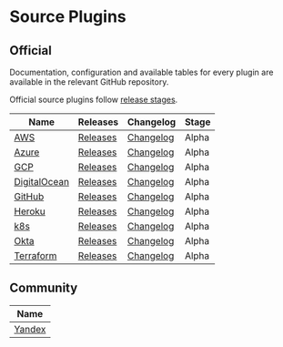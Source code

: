 # Source Plugins

## Official

Documentation, configuration and available tables for every plugin are available in the relevant GitHub repository.

Official source plugins follow [release stages](./source_plugins_release_stages).

| **Name**                     | Releases                          | Changelog                           | Stage |
|------------------------------|-----------------------------------|-------------------------------------|-------|
| [AWS][AWS]                   | [Releases][AWS-Releases]          | [Changelog][AWS-Changelog]          | Alpha |
| [Azure][Azure]               | [Releases][Azure-Releases]        | [Changelog][Azure-Changelog]        | Alpha |    
| [GCP][GCP]                   | [Releases][GCP-Releases]          | [Changelog][GCP-Changelog]          | Alpha |
| [DigitalOcean][DigitalOcean] | [Releases][DigitalOcean-Releases] | [Changelog][DigitalOcean-Changelog] | Alpha |
| [GitHub][GitHub]             | [Releases][GitHub-Releases]       | [Changelog][GitHub-Changelog]       | Alpha |
| [Heroku][Heroku]             | [Releases][Heroku-Releases]       | [Changelog][Heroku-Changelog]       | Alpha |
| [k8s][k8s]                   | [Releases][k8s-Releases]          | [Changelog][k8s-Changelog]          | Alpha |
| [Okta][Okta]                 | [Releases][Okta-Releases]         | [Changelog][Okta-Changelog]         | Alpha |
| [Terraform][Terraform]       | [Releases][Terraform-Releases]    | [Changelog][Terraform-Changelog]    | Alpha |

## Community

| **Name**                                                     |
|--------------------------------------------------------------|
| [Yandex](https://github.com/yandex-cloud/cq-provider-yandex) |

[AWS]: https://github.com/cloudquery/cloudquery/tree/main/plugins/source/aws/README.md
[GCP]: https://github.com/cloudquery/cloudquery/tree/main/plugins/source/gcp/README.md
[Azure]: https://github.com/cloudquery/cloudquery/tree/main/plugins/source/azure/README.md
[DigitalOcean]: https://github.com/cloudquery/cloudquery/tree/main/plugins/source/digitalocean/README.md
[GitHub]: https://github.com/cloudquery/cloudquery/tree/main/plugins/source/github/README.md
[Heroku]: https://github.com/cloudquery/cloudquery/tree/main/plugins/source/heroku/README.md
[k8s]: https://github.com/cloudquery/cloudquery/tree/main/plugins/source/k8s/README.md
[Okta]: https://github.com/cloudquery/cloudquery/tree/main/plugins/source/okta/README.md
[Terraform]: https://github.com/cloudquery/cloudquery/tree/main/plugins/source/terraform/README.md
[AWS-Releases]: https://github.com/cloudquery/cloudquery/releases?q="plugins-source-aws"
[Azure-Releases]: https://github.com/cloudquery/cloudquery/releases?q="plugins-source-azure"
[GCP-Releases]: https://github.com/cloudquery/cloudquery/releases?q="plugins-source-gcp"
[DigitalOcean-Releases]: https://github.com/cloudquery/cloudquery/releases?q="plugins-source-digitalocean"
[GitHub-Releases]: https://github.com/cloudquery/cloudquery/releases?q="plugins-source-github"
[Heroku-Releases]: https://github.com/cloudquery/cloudquery/releases?q="plugins-source-heroku"
[k8s-Releases]: https://github.com/cloudquery/cloudquery/releases?q="plugins-source-k8s"
[Okta-Releases]: https://github.com/cloudquery/cloudquery/releases?q="plugins-source-okta"
[Terraform-Releases]: https://github.com/cloudquery/cloudquery/releases?q="plugins-source-terraform"
[AWS-Changelog]: https://github.com/cloudquery/cloudquery/blob/main/plugins/source/aws/CHANGELOG.md
[Azure-Changelog]: https://github.com/cloudquery/cloudquery/blob/main/plugins/source/azure/CHANGELOG.md
[GCP-Changelog]: https://github.com/cloudquery/cloudquery/blob/main/plugins/source/gcp/CHANGELOG.md
[DigitalOcean-Changelog]: https://github.com/cloudquery/cloudquery/blob/main/plugins/source/digitalocean/CHANGELOG.md
[GitHub-Changelog]: https://github.com/cloudquery/cloudquery/blob/main/plugins/source/github/CHANGELOG.md
[Heroku-Changelog]: https://github.com/cloudquery/cloudquery/blob/main/plugins/source/heroku/CHANGELOG.md
[k8s-Changelog]: https://github.com/cloudquery/cloudquery/blob/main/plugins/source/k8s/CHANGELOG.md
[Okta-Changelog]: https://github.com/cloudquery/cloudquery/blob/main/plugins/source/okta/CHANGELOG.md
[Terraform-Changelog]: https://github.com/cloudquery/cloudquery/blob/main/plugins/source/terraform/CHANGELOG.md